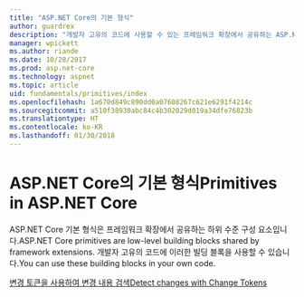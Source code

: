 ```yaml
---
title: "ASP.NET Core의 기본 형식"
author: guardrex
description: "개발자 고유의 코드에 사용할 수 있는 프레임워크 확장에서 공유하는 ASP.NET Core 구성 요소에 대한 문서를 검색합니다."
manager: wpickett
ms.author: riande
ms.date: 10/28/2017
ms.prod: asp.net-core
ms.technology: aspnet
ms.topic: article
uid: fundamentals/primitives/index
ms.openlocfilehash: 1a670d849c890dd0a07608267c621e6291f4214c
ms.sourcegitcommit: a510f38930abc84c4b302029d019a34dfe76823b
ms.translationtype: HT
ms.contentlocale: ko-KR
ms.lasthandoff: 01/30/2018
---
```

# <a name="primitives-in-aspnet-core"></a><span data-ttu-id="853fe-103">ASP.NET Core의 기본 형식</span><span class="sxs-lookup"><span data-stu-id="853fe-103">Primitives in ASP.NET Core</span></span>

<span data-ttu-id="853fe-104">ASP.NET Core 기본 형식은 프레임워크 확장에서 공유하는 하위 수준 구성 요소입니다.</span><span class="sxs-lookup"><span data-stu-id="853fe-104">ASP.NET Core primitives are low-level building blocks shared by framework extensions.</span></span> <span data-ttu-id="853fe-105">개발자 고유의 코드에 이러한 빌딩 블록을 사용할 수 있습니다.</span><span class="sxs-lookup"><span data-stu-id="853fe-105">You can use these building blocks in your own code.</span></span>

[<span data-ttu-id="853fe-106">변경 토큰을 사용하여 변경 내용 검색</span><span class="sxs-lookup"><span data-stu-id="853fe-106">Detect changes with Change Tokens</span></span>](xref:fundamentals/primitives/change-tokens)
